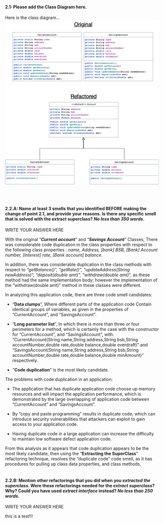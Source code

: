 #### 2.1: Please add the Class Diagram here.



Here is the class diagram...
![](task2_classDiagrams.png)



<br /><br />


#### 2.2.A: Name at least 3 smells that you identified BEFORE making the change of point 2.1, and provide your reasons. Is there any specific smell that is solved with the extract superclass? _No less than 350 words_.
  
WRITE YOUR ANSWER HERE

With the original “***Current account***” and “***Savings Account***” Classes, There was considerable code duplication in the class properties with respect to the following class properties : *name, Address,  [bank] BSB, [Bank] Account number, [Interest] rate, [Bank account] balance*.

In addition, there was considerable duplication in the class methods with respect to *“getBalance()”, “getRate()”, “updateAddress(String newAddress)”, “deposit(double amt)”, “withdraw(double amt)*”, as these method had the same implementation body; however the implementation of the “withdraw(double amt)” method in these classes were different.

In analyzing this application code, there are three code smell candidates:
-  “**Data clumps**”, Where different parts of the application code Contain identical groups of variables, as given in the properties of “CurrentAccount”, and “SavingsAccount”.

-  “**Long parameter list**”, In which there is more than three or four perimeters for a method, which is certainly the case with the constructor for “CurrentAccount”, and “SavingsAccount”, with. “CurrentAccount(String name,String address,String bsb,String accountNumber,double rate,double balance,double overdraft)” and “SavingsAccount(String name,String address,String bsb,String accountNumber,double rate,double balance,double minAmount)” respectively.

- "**Code duplication**" is the most likely candidate.


The problems with code duplication in an application:
- The application that has duplicate application code choose up memory resources and will impact the application performance, which is demonstrated by the large overlapping of application code between “CurrentAccount” and “SavingsAccount”.

- By “copy and paste programming” results in duplicate code, which can introduce security vulnerabilities that attackers can exploit to gain access to your application code.

- Having duplicate code in a large application can increase the difficulty to maintain low software defect application code.


From this analysis as it appears that code duplication appears to be the most likely candidate, then using the “**Extracting the SuperClass**” refactoring technique, resolves the “duplicate code” code smell, as it has procedures for pulling up class data properties, and class methods,
<br /><br />

#### 2.2.B: Mention other refactorings that you did when you _extracted the superclass_. Were these refactorings needed for the _extract superclass_? Why? Could you have used _extract interface_ instead? _No less than 250 words_.

WRITE YOUR ANSWER HERE

this is a test!!!